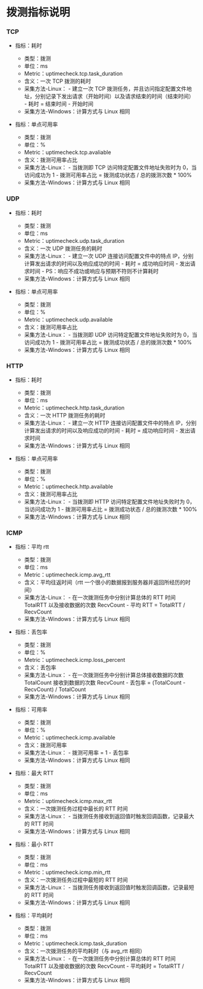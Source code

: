 # 拨测指标说明


### TCP

- 指标：耗时
  - 类型：拨测
  - 单位：ms
  - Metric：uptimecheck.tcp.task_duration
  - 含义：一次 TCP 拨测的耗时
  - 采集方法-Linux：
        - 建立一次 TCP 拨测任务，并且访问指定配置文件地址，分别记录下发出请求（开始时间）以及请求结束的时间（结束时间）
        - 耗时 = 结束时间 - 开始时间
  - 采集方法-Windows：计算方式与 Linux 相同

- 指标：单点可用率
  - 类型：拨测
  - 单位：%
  - Metric：uptimecheck.tcp.avaliable
  - 含义：拨测可用率占比
  - 采集方法-Linux：
        - 当拨测即 TCP 访问特定配置文件地址失败时为 0，当访问成功为 1
        - 拨测可用率占比 = 拨测成功状态 / 总的拨测次数 * 100%
  - 采集方法-Windows：计算方式与 Linux 相同

### UDP

- 指标：耗时
  - 类型：拨测
  - 单位：ms
  - Metric：uptimecheck.udp.task_duration
  - 含义：一次 UDP 拨测任务的耗时
  - 采集方法-Linux：
        - 建立一次 UDP 连接访问配置文件中的特点 IP，分别计算发出请求的时间以及响应成功的时间
        - 耗时 = 成功响应时间 - 发出请求时间
        - PS：响应不成功或响应与预期不符则不计算耗时
  - 采集方法-Windows：计算方式与 Linux 相同

- 指标：单点可用率
  - 类型：拨测
  - 单位：%
  - Metric：uptimecheck.udp.available
  - 含义：拨测可用率占比
  - 采集方法-Linux：
        - 当拨测即 UDP 访问特定配置文件地址失败时为 0，当访问成功为 1
        - 拨测可用率占比 = 拨测成功状态 / 总的拨测次数 * 100%
  - 采集方法-Windows：计算方式与 Linux 相同

### HTTP

- 指标：耗时
  - 类型：拨测
  - 单位：ms
  - Metric：uptimecheck.http.task_duration
  - 含义：一次 HTTP 拨测任务的耗时
  - 采集方法-Linux：
        - 建立一次 HTTP 连接访问配置文件中的特点 IP，分别计算发出请求的时间以及响应成功的时间
        - 耗时 = 成功响应时间 - 发出请求时间
  - 采集方法-Windows：计算方式与 Linux 相同

- 指标：单点可用率
  - 类型：拨测
  - 单位：%
  - Metric：uptimecheck.http.available
  - 含义：拨测可用率占比
  - 采集方法-Linux：
        - 当拨测即 HTTP 访问特定配置文件地址失败时为 0，当访问成功为 1
        - 拨测可用率占比 = 拨测成功状态 / 总的拨测次数 * 100%
  - 采集方法-Windows：计算方式与 Linux 相同

### ICMP

- 指标：平均 rtt
  - 类型：拨测
  - 单位：ms
  - Metric：uptimecheck.icmp.avg_rtt
  - 含义：平均往返时间（rtt 一个很小的数据报到服务器并返回所经历的时间）
  - 采集方法-Linux：
        - 在一次拨测任务中分别计算总体的 RTT 时间 TotalRTT 以及接收数据的次数 RecvCount
        - 平均 RTT = TotalRTT / RecvCount
  - 采集方法-Windows：计算方式与 Linux 相同

- 指标：丢包率
  - 类型：拨测
  - 单位：%
  - Metric：uptimecheck.icmp.loss_percent
  - 含义：丢包率
  - 采集方法-Linux：
        - 在一次拨测任务中分别计算总体接收数据的次数 TotalCount 接收到数据的次数 RecvCount
        - 丢包率 = (TotalCount - RecvCount) / TotalCount
  - 采集方法-Windows：计算方式与 Linux 相同

- 指标：可用率
  - 类型：拨测
  - 单位：%
  - Metric：uptimecheck.icmp.available
  - 含义：拨测可用率
  - 采集方法-Linux：
        - 拨测可用率 = 1 - 丢包率
  - 采集方法-Windows：计算方式与 Linux 相同

- 指标：最大 RTT
  - 类型：拨测
  - 单位：ms
  - Metric：uptimecheck.icmp.max_rtt
  - 含义：一次拨测任务过程中最长的 RTT 时间
  - 采集方法-Linux：
        - 当拨测任务接收到返回值时触发回调函数，记录最大的 RTT 时间
  - 采集方法-Windows：计算方式与 Linux 相同

- 指标：最小 RTT
  - 类型：拨测
  - 单位：ms
  - Metric：uptimecheck.icmp.min_rtt
  - 含义：一次拨测任务过程中最短的 RTT 时间
  - 采集方法-Linux：
        - 当拨测任务接收到返回值时触发回调函数，记录最短的 RTT 时间
  - 采集方法-Windows：计算方式与 Linux 相同

- 指标：平均耗时
  - 类型：拨测
  - 单位：ms
  - Metric：uptimecheck.icmp.task_duration
  - 含义：一次拨测任务的平均耗时（与 avg_rtt 相同）
  - 采集方法-Linux：
        - 在一次拨测任务中分别计算总体的 RTT 时间 TotalRTT 以及接收数据的次数 RecvCount
        - 平均耗时 = TotalRTT / RecvCount
  - 采集方法-Windows：计算方式与 Linux 相同

